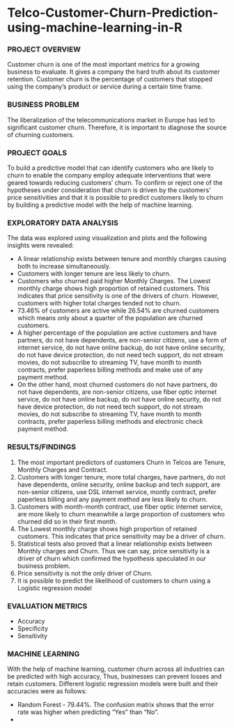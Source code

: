 # Telco-Customer-Churn-Prediction-using-machine-learning-in-R
### PROJECT OVERVIEW
Customer churn is one of the most important metrics for a growing business to evaluate. It gives a company the hard truth about its customer retention. Customer churn is the percentage of customers that stopped using the company’s product or service during a certain time frame.

### BUSINESS PROBLEM 
The liberalization of the telecommunications market in Europe has led to significant customer churn. Therefore, it is important to diagnose the source of churning customers.

### PROJECT GOALS 
To build a predictive model that can identify customers who are likely to churn to enable the company employ adequate interventions that were geared towards reducing customers’ churn.
To confirm or reject one of the hypotheses under consideration that churn is driven by the customers’ price sensitivities and that it is possible to predict customers likely to churn by building a predictive model with the help of machine learning.

### EXPLORATORY DATA ANALYSIS
The data was explored using visualization and plots and the following insights were revealed:
- A linear relationship exists between tenure and monthly charges causing both to increase simultaneously.
- Customers with longer tenure are less likely to churn.
- Customers who churned paid higher Monthly Charges. The Lowest monthly charge shows high proportion of retained customers. This indicates that price sensitivity is one of the drivers of churn. However, customers with higher total charges tended not to churn.
- 73.46% of customers are active while 26.54% are churned customers which means only about a quarter of the population are churned customers.
- A higher percentage of the population are active customers and have partners, do not have dependents, are non-senior citizens, use a form of internet service, do not have online backup, do not have online security, do not have device protection, do not need tech support, do not stream movies, do not subscribe to streaming TV, have month to month contracts, prefer paperless billing methods and make use of any payment method.
- On the other hand, most churned customers do not have partners, do not have dependents, are non-senior citizens, use fiber optic internet service, do not have online backup, do not have online security, do not have device protection, do not need tech support, do not stream movies, do not subscribe to streaming TV, have month to month contracts, prefer paperless billing methods and electronic check payment method.

### RESULTS/FINDINGS
1.	The most important predictors of customers Churn in Telcos are Tenure, Monthly Charges and Contract. 
2.	Customers with longer tenure, more total charges, have partners, do not have dependents, online security, online backup and tech support, are non-senior citizens, use DSL internet service, montly contract, prefer paperless billing and any payment method are less likely to churn. 
3.	Customers with month-month contract, use fiber optic internet service, are more likely to churn meanwhile a large proportion of customers who churned did so in their first month.
4.	The Lowest monthly charge shows high proportion of retained customers. This indicates that price sensitivity may be a driver of churn.
5.	Statistical tests also proved that a linear relationship exists between Monthly charges and Churn. Thus we can say, price sensitivity is a driver of churn which confirmed the hypothesis speculated in our business problem. 
6.	Price sensitivity is not the only driver of Churn. 
7.	It is possible to predict the likelihood of customers to churn using a Logistic regression model

### EVALUATION METRICS
- Accuracy
- Specificity
- Sensitivity

### MACHINE LEARNING
With the help of machine learning, customer churn across all industries can be predicted with high accuracy, Thus, businesses can prevent losses and retain customers.
Different logistic regression models were built and their accuracies were as follows:
- Random Forest - 79.44%. The confusion matrix shows that the error rate was higher when predicting “Yes” than “No”.
- 


